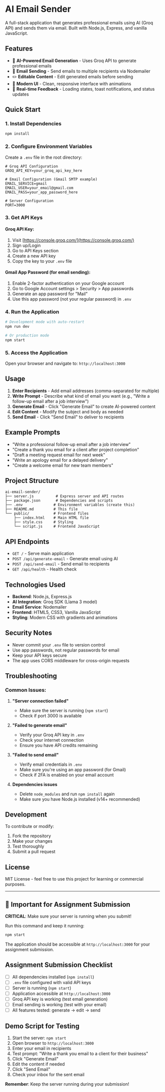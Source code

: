 # AI Email Sender

A full-stack application that generates professional emails using AI (Groq API) and sends them via email. Built with Node.js, Express, and vanilla JavaScript.

## Features

- 🤖 **AI-Powered Email Generation** - Uses Groq API to generate professional emails
- 📧 **Email Sending** - Send emails to multiple recipients via Nodemailer
- ✏️ **Editable Content** - Edit generated emails before sending
- 🎨 **Modern UI** - Clean, responsive interface with animations
- 🚀 **Real-time Feedback** - Loading states, toast notifications, and status updates

## Quick Start

### 1. Install Dependencies
```bash
npm install
```

### 2. Configure Environment Variables
Create a `.env` file in the root directory:

```env
# Groq API Configuration
GROQ_API_KEY=your_groq_api_key_here

# Email Configuration (Gmail SMTP example)
EMAIL_SERVICE=gmail
EMAIL_USER=your_email@gmail.com
EMAIL_PASS=your_app_password_here

# Server Configuration
PORT=3000
```

### 3. Get API Keys

#### Groq API Key:
1. Visit [https://console.groq.com/](https://console.groq.com/)
2. Sign up/Login
3. Go to API Keys section
4. Create a new API key
5. Copy the key to your `.env` file

#### Gmail App Password (for email sending):
1. Enable 2-factor authentication on your Google account
2. Go to Google Account settings > Security > App passwords
3. Generate an app password for "Mail"
4. Use this app password (not your regular password) in `.env`

### 4. Run the Application
```bash
# Development mode with auto-restart
npm run dev

# Or production mode
npm start
```

### 5. Access the Application
Open your browser and navigate to: `http://localhost:3000`

## Usage

1. **Enter Recipients** - Add email addresses (comma-separated for multiple)
2. **Write Prompt** - Describe what kind of email you want (e.g., "Write a follow-up email after a job interview")
3. **Generate Email** - Click "Generate Email" to create AI-powered content
4. **Edit Content** - Modify the subject and body as needed
5. **Send Email** - Click "Send Email" to deliver to recipients

## Example Prompts

- "Write a professional follow-up email after a job interview"
- "Create a thank you email for a client after project completion"
- "Draft a meeting request email for next week"
- "Write an apology email for a delayed delivery"
- "Create a welcome email for new team members"

## Project Structure

```
ai-email-sender/
├── server.js          # Express server and API routes
├── package.json       # Dependencies and scripts
├── .env              # Environment variables (create this)
├── README.md         # This file
└── public/           # Frontend files
    ├── index.html    # Main HTML file
    ├── style.css     # Styling
    └── script.js     # Frontend JavaScript
```

## API Endpoints

- `GET /` - Serve main application
- `POST /api/generate-email` - Generate email using AI
- `POST /api/send-email` - Send email to recipients
- `GET /api/health` - Health check

## Technologies Used

- **Backend**: Node.js, Express.js
- **AI Integration**: Groq SDK (Llama 3 model)
- **Email Service**: Nodemailer
- **Frontend**: HTML5, CSS3, Vanilla JavaScript
- **Styling**: Modern CSS with gradients and animations

## Security Notes

- Never commit your `.env` file to version control
- Use app passwords, not regular passwords for email
- Keep your API keys secure
- The app uses CORS middleware for cross-origin requests

## Troubleshooting

### Common Issues:

1. **"Server connection failed"**
   - Make sure the server is running (`npm start`)
   - Check if port 3000 is available

2. **"Failed to generate email"**
   - Verify your Groq API key in `.env`
   - Check your internet connection
   - Ensure you have API credits remaining

3. **"Failed to send email"**
   - Verify email credentials in `.env`
   - Make sure you're using an app password (for Gmail)
   - Check if 2FA is enabled on your email account

4. **Dependencies issues**
   - Delete `node_modules` and run `npm install` again
   - Make sure you have Node.js installed (v14+ recommended)

## Development

To contribute or modify:

1. Fork the repository
2. Make your changes
3. Test thoroughly
4. Submit a pull request

## License

MIT License - feel free to use this project for learning or commercial purposes.

---

## 🚨 Important for Assignment Submission

**CRITICAL**: Make sure your server is running when you submit!

Run this command and keep it running:
```bash
npm start
```

The application should be accessible at `http://localhost:3000` for your assignment submission.

## Assignment Submission Checklist

- [ ] All dependencies installed (`npm install`)
- [ ] `.env` file configured with valid API keys
- [ ] Server is running (`npm start`)
- [ ] Application accessible at `http://localhost:3000`
- [ ] Groq API key is working (test email generation)
- [ ] Email sending is working (test with your email)
- [ ] All features tested: generate → edit → send

## Demo Script for Testing

1. Start the server: `npm start`
2. Open browser to `http://localhost:3000`
3. Enter your email in recipients
4. Test prompt: "Write a thank you email to a client for their business"
5. Click "Generate Email"
6. Edit the content if needed
7. Click "Send Email"
8. Check your inbox for the sent email

**Remember**: Keep the server running during your submission!